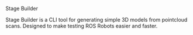 Stage Builder

Stage Builder is a CLI tool for generating simple 3D models from pointcloud scans. Designed to make testing ROS Robots easier and faster.
